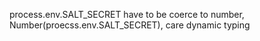 process.env.SALT_SECRET have to be coerce to number, Number(proecss.env.SALT_SECRET), care dynamic typing
